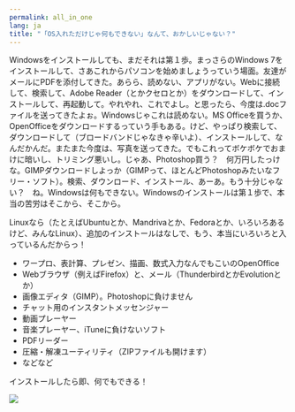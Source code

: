 ```yaml
---
permalink: all_in_one
lang: ja
title: "「OS入れただけじゃ何もできない」なんて、おかしいじゃない？"
---
```


Windowsをインストールしても、まだそれは第１歩。まっさらのWindows 7をインストールして、さあこれからパソコンを始めましょうっていう場面。友達がメールにPDFを添付してきた。あらら、読めない、アプリがない。Webに接続して、検索して、Adobe Reader（とかクセロとか）をダウンロードして、インストールして、再起動して。やれやれ、これでよし。と思ったら、今度は.docファイルを送ってきたよぉ。Windowsじゃこれは読めない。MS Officeを買うか、OpenOfficeをダウンロードするっていう手もある。けど、やっぱり検索して、ダウンロードして（ブロードバンドじゃなきゃ辛いよ）、インストールして、なんだかんだ。またまた今度は、写真を送ってきた。でもこれってボケボケでおまけに暗いし、トリミング悪いし。じゃあ、Photoshop買う？　何万円したっけな。GIMPダウンロードしよっか（GIMPって、ほとんどPhotoshopみたいなフリー・ソフト）。検索、ダウンロード、インストール、あーあ。もう十分じゃない？　ね。Windowsは何もできない。Windowsのインストールは第１歩で、本当の苦労はそこから、そこから。

Linuxなら（たとえばUbuntuとか、Mandrivaとか、Fedoraとか、いろいろあるけど、みんなLinux）、追加のインストールはなしで、もう、本当にいろいろと入っているんだからっ！

<ul>

<li>ワープロ、表計算、プレゼン、描画、数式入力なんでもこいのOpenOffice</li>
<li>Webブラウザ（例えばFirefox）と、メール（ThunderbirdとかEvolutionとか）</li>
<li>画像エディタ（GIMP）。Photoshopに負けません</li>
<li>チャット用のインスタントメッセンジャー</li>
<li>動画プレーヤー</li>
<li>音楽プレーヤー、iTuneに負けないソフト</li>
<li>PDFリーダー</li>
<li>圧縮・解凍ユーティリティ（ZIPファイルも開けます）</li>
<li>などなど</li>
</ul>

インストールしたら即、何でもできる！

<img src="Images/app_menu.png" />




